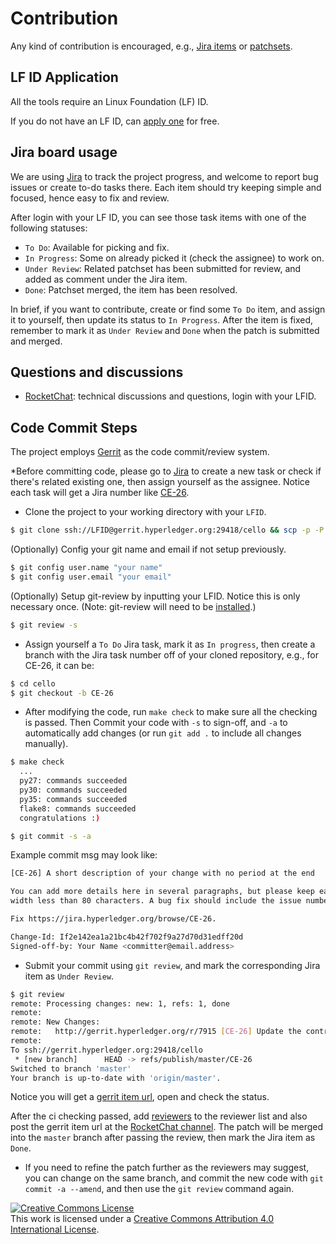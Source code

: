# Contribution
Any kind of contribution is encouraged, e.g., [Jira items](https://jira.hyperledger.org/projects/CE/issues) or [patchsets](https://gerrit.hyperledger.org/r/#/admin/projects/cello).

## LF ID Application

All the tools require an Linux Foundation (LF) ID.

If you do not have an LF ID, can [apply one](https://identity.linuxfoundation.org) for free.

## Jira board usage

We are using [Jira](https://jira.hyperledger.org/projects/CE) to track the project progress, and welcome to report bug issues or create to-do tasks there. Each item should try keeping simple and focused, hence easy to fix and review.

After login with your LF ID, you can see those task items with one of the following statuses:

* `To Do`: Available for picking and fix.
* `In Progress`: Some on already picked it (check the assignee) to work on.
* `Under Review`: Related patchset has been submitted for review, and added as comment under the Jira item.
* `Done`: Patchset merged, the item has been resolved.

In brief, if you want to contribute, create or find some `To Do` item, and assign it to yourself, then update its status to `In Progress`. After the item is fixed, remember to mark it as `Under Review` and `Done` when the patch is submitted and merged.

## Questions and discussions

* [RocketChat](https://chat.hyperledger.org/channel/cello): technical discussions and questions, login with your LFID.

## Code Commit Steps

The project employs [Gerrit](https://gerrit.hyperledger.org) as the code commit/review system.

*Before committing code, please go to [Jira](https://jira.hyperledger.org/projects/CE) to create a new task or check if there's related existing one, then assign yourself as the assignee. Notice each task will get a Jira number like [CE-26](https://jira.hyperledger.org/browse/CE-26).

* Clone the project to your working directory with your `LFID`.

```sh
$ git clone ssh://LFID@gerrit.hyperledger.org:29418/cello && scp -p -P 29418 LFID@gerrit.hyperledger.org:hooks/commit-msg cello/.git/hooks/
```

(Optionally) Config your git name and email if not setup previously.

```sh
$ git config user.name "your name"
$ git config user.email "your email"
```

(Optionally) Setup git-review by inputting your LFID. Notice this is only necessary once. (Note: git-review will need to be [installed](https://docs.openstack.org/infra/git-review/installation.html#installing-git-review).) 
```sh
$ git review -s
```

* Assign yourself a `To Do` Jira task, mark it as `In progress`, then create a branch with the Jira task number off of your cloned repository, e.g., for CE-26, it can be:

```sh
$ cd cello
$ git checkout -b CE-26
```

* After modifying the code, run `make check` to make sure all the checking is passed. Then Commit your code with `-s` to sign-off, and `-a` to automatically add changes (or run `git add .` to include all changes manually).

```sh
$ make check
  ...
  py27: commands succeeded
  py30: commands succeeded
  py35: commands succeeded
  flake8: commands succeeded
  congratulations :)

$ git commit -s -a
```

Example commit msg may look like:

```sh
[CE-26] A short description of your change with no period at the end

You can add more details here in several paragraphs, but please keep each line
width less than 80 characters. A bug fix should include the issue number.

Fix https://jira.hyperledger.org/browse/CE-26.

Change-Id: If2e142ea1a21bc4b42f702f9a27d70d31edff20d
Signed-off-by: Your Name <committer@email.address>
```

* Submit your commit using `git review`, and mark the corresponding Jira item as `Under Review`.

```sh
$ git review
remote: Processing changes: new: 1, refs: 1, done
remote:
remote: New Changes:
remote:   http://gerrit.hyperledger.org/r/7915 [CE-26] Update the contribution documentation
remote:
To ssh://gerrit.hyperledger.org:29418/cello
 * [new branch]      HEAD -> refs/publish/master/CE-26
Switched to branch 'master'
Your branch is up-to-date with 'origin/master'.
```

Notice you will get a [gerrit item url](http://gerrit.hyperledger.org/r/7915), open and check the status.

After the ci checking passed, add [reviewers](https://wiki.hyperledger.org/projects/cello#contributors) to the reviewer list and also post the gerrit item url at the [RocketChat channel](https://chat.hyperledger.org/channel/cello). The patch will be merged into the `master` branch after passing the review, then mark the Jira item as `Done`.

* If you need to refine the patch further as the reviewers may suggest, you can change on the same branch, and commit the new code with `git commit -a --amend`, and then use the `git review` command again.

<a rel="license" href="http://creativecommons.org/licenses/by/4.0/"><img alt="Creative Commons License" style="border-width:0" src="https://i.creativecommons.org/l/by/4.0/88x31.png" /></a><br />This work is licensed under a <a rel="license" href="http://creativecommons.org/licenses/by/4.0/">Creative Commons Attribution 4.0 International License</a>.
